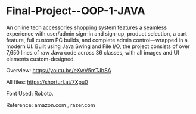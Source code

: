 # Final-Project--OOP-1-JAVA
An online tech accessories shopping system features a seamless experience with user/admin sign-in and sign-up, product selection, a cart feature, full custom PC builds, and complete admin control—wrapped in a modern UI. Built using Java Swing and File I/O, the project consists of over 7,650 lines of raw Java code across 36 classes, with all images and UI elements custom-designed.

Overview: https://youtu.be/eXwV5mTJbSA

All files: https://shorturl.at/7Xpu0

Font Used: Roboto.

Reference: amazon.com , razer.com


